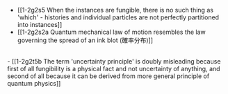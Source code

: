 - [[1-2g2s5 When the instances are fungible, there is no such thing as 'which' - histories and individual particles are not perfectly partitioned into instances]]
- [[1-2g2s2a Quantum mechanical law of motion resembles the law governing the spread of an ink blot (確率分布)]]
<br>
- [[1-2g2t5b The term 'uncertainty principle' is doubly misleading because first of all fungibility is a physical fact and not uncertainty of anything, and second of all because it can be derived from more general principle of quantum physics]]
